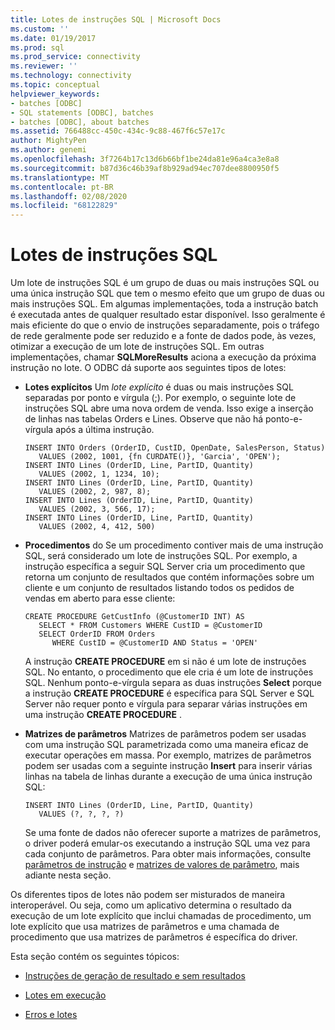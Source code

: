 ```yaml
---
title: Lotes de instruções SQL | Microsoft Docs
ms.custom: ''
ms.date: 01/19/2017
ms.prod: sql
ms.prod_service: connectivity
ms.reviewer: ''
ms.technology: connectivity
ms.topic: conceptual
helpviewer_keywords:
- batches [ODBC]
- SQL statements [ODBC], batches
- batches [ODBC], about batches
ms.assetid: 766488cc-450c-434c-9c88-467f6c57e17c
author: MightyPen
ms.author: genemi
ms.openlocfilehash: 3f7264b17c13d6b66bf1be24da81e96a4ca3e8a8
ms.sourcegitcommit: b87d36c46b39af8b929ad94ec707dee8800950f5
ms.translationtype: MT
ms.contentlocale: pt-BR
ms.lasthandoff: 02/08/2020
ms.locfileid: "68122829"
---
```

# <a name="batches-of-sql-statements"></a>Lotes de instruções SQL
Um lote de instruções SQL é um grupo de duas ou mais instruções SQL ou uma única instrução SQL que tem o mesmo efeito que um grupo de duas ou mais instruções SQL. Em algumas implementações, toda a instrução batch é executada antes de qualquer resultado estar disponível. Isso geralmente é mais eficiente do que o envio de instruções separadamente, pois o tráfego de rede geralmente pode ser reduzido e a fonte de dados pode, às vezes, otimizar a execução de um lote de instruções SQL. Em outras implementações, chamar **SQLMoreResults** aciona a execução da próxima instrução no lote. O ODBC dá suporte aos seguintes tipos de lotes:  
  
-   **Lotes explícitos** Um *lote explícito* é duas ou mais instruções SQL separadas por ponto e vírgula (;). Por exemplo, o seguinte lote de instruções SQL abre uma nova ordem de venda. Isso exige a inserção de linhas nas tabelas Orders e Lines. Observe que não há ponto-e-vírgula após a última instrução.  
  
    ```  
    INSERT INTO Orders (OrderID, CustID, OpenDate, SalesPerson, Status)  
       VALUES (2002, 1001, {fn CURDATE()}, 'Garcia', 'OPEN');  
    INSERT INTO Lines (OrderID, Line, PartID, Quantity)  
       VALUES (2002, 1, 1234, 10);  
    INSERT INTO Lines (OrderID, Line, PartID, Quantity)  
       VALUES (2002, 2, 987, 8);  
    INSERT INTO Lines (OrderID, Line, PartID, Quantity)  
       VALUES (2002, 3, 566, 17);  
    INSERT INTO Lines (OrderID, Line, PartID, Quantity)  
       VALUES (2002, 4, 412, 500)  
    ```  
  
-   **Procedimentos** do Se um procedimento contiver mais de uma instrução SQL, será considerado um lote de instruções SQL. Por exemplo, a instrução específica a seguir SQL Server cria um procedimento que retorna um conjunto de resultados que contém informações sobre um cliente e um conjunto de resultados listando todos os pedidos de vendas em aberto para esse cliente:  
  
    ```  
    CREATE PROCEDURE GetCustInfo (@CustomerID INT) AS  
       SELECT * FROM Customers WHERE CustID = @CustomerID  
       SELECT OrderID FROM Orders  
          WHERE CustID = @CustomerID AND Status = 'OPEN'  
    ```  
  
     A instrução **CREATE PROCEDURE** em si não é um lote de instruções SQL. No entanto, o procedimento que ele cria é um lote de instruções SQL. Nenhum ponto-e-vírgula separa as duas instruções **Select** porque a instrução **CREATE PROCEDURE** é específica para SQL Server e SQL Server não requer ponto e vírgula para separar várias instruções em uma instrução **CREATE PROCEDURE** .  
  
-   **Matrizes de parâmetros** Matrizes de parâmetros podem ser usadas com uma instrução SQL parametrizada como uma maneira eficaz de executar operações em massa. Por exemplo, matrizes de parâmetros podem ser usadas com a seguinte instrução **Insert** para inserir várias linhas na tabela de linhas durante a execução de uma única instrução SQL:  
  
    ```  
    INSERT INTO Lines (OrderID, Line, PartID, Quantity)  
       VALUES (?, ?, ?, ?)  
    ```  
  
     Se uma fonte de dados não oferecer suporte a matrizes de parâmetros, o driver poderá emular-os executando a instrução SQL uma vez para cada conjunto de parâmetros. Para obter mais informações, consulte [parâmetros de instrução](../../../odbc/reference/develop-app/statement-parameters.md) e [matrizes de valores de parâmetro](../../../odbc/reference/develop-app/arrays-of-parameter-values.md), mais adiante nesta seção.  
  
 Os diferentes tipos de lotes não podem ser misturados de maneira interoperável. Ou seja, como um aplicativo determina o resultado da execução de um lote explícito que inclui chamadas de procedimento, um lote explícito que usa matrizes de parâmetros e uma chamada de procedimento que usa matrizes de parâmetros é específica do driver.  
  
 Esta seção contém os seguintes tópicos:  
  
-   [Instruções de geração de resultado e sem resultados](../../../odbc/reference/develop-app/result-generating-and-result-free-statements.md)  
  
-   [Lotes em execução](../../../odbc/reference/develop-app/executing-batches.md)  
  
-   [Erros e lotes](../../../odbc/reference/develop-app/errors-and-batches.md)
